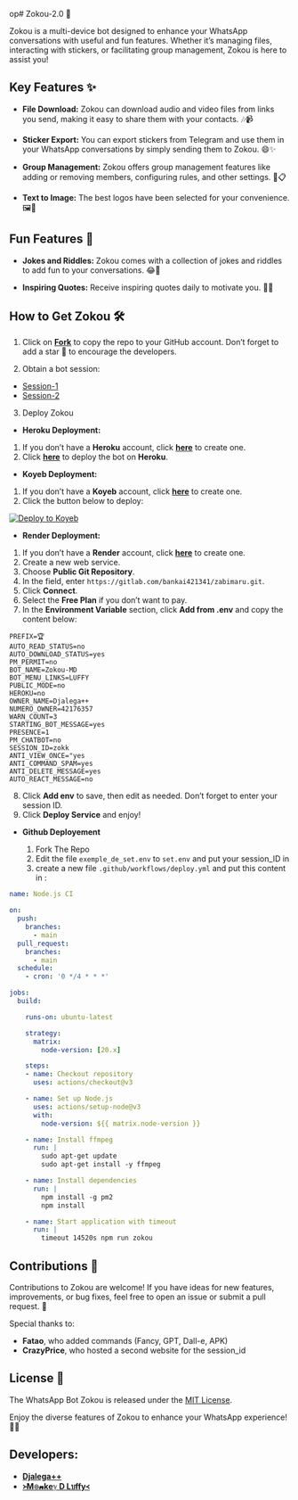 op# Zokou-2.0 🚀

Zokou is a multi-device bot designed to enhance your WhatsApp conversations with useful and fun features. Whether it’s managing files, interacting with stickers, or facilitating group management, Zokou is here to assist you!

## Key Features ✨

- **File Download:** Zokou can download audio and video files from links you send, making it easy to share them with your contacts. 🎶📹

- **Sticker Export:** You can export stickers from Telegram and use them in your WhatsApp conversations by simply sending them to Zokou. 😄✨

- **Group Management:** Zokou offers group management features like adding or removing members, configuring rules, and other settings. 👥📋

- **Text to Image:** The best logos have been selected for your convenience. 🖼️🎨

## Fun Features 🎉

- **Jokes and Riddles:** Zokou comes with a collection of jokes and riddles to add fun to your conversations. 😂🤔

- **Inspiring Quotes:** Receive inspiring quotes daily to motivate you. 💪🌟

## How to Get Zokou 🛠️

1. Click on **[Fork](https://github.com/Luffy2ndAccount/zokou-english-v2/fork)** to copy the repo to your GitHub account. Don’t forget to add a star 🌟 to encourage the developers.

2. Obtain a bot session: 

- [Session-1](https://zkscan.onrender.com)  
- [Session-2](https://zokouscan-din3.onrender.com)

3. Deploy Zokou
- **Heroku Deployment:**
1. If you don’t have a **Heroku** account, click [**here**](https://id.heroku.com/login) to create one.
2. Click [**here**](https://dashboard.heroku.com/new?template=https://github.com/Luffy2ndAccount/zokou-english-v2) to deploy the bot on **Heroku**.

- **Koyeb Deployment:**
1. If you don’t have a **Koyeb** account, click [**here**](https://app.koyeb.com/auth/signup) to create one.
2. Click the button below to deploy:

[![Deploy to Koyeb](https://www.koyeb.com/static/images/deploy/button.svg)](https://app.koyeb.com/deploy?name=zokouve&type=docker&image=docker.io%2Fluffy077%2Fzokouve%3Alatest&env%5BPREFIX%5D=.&env%5BAUTO_READ_STATUS%5D=yes&env%5BAUTO_DOWNLOAD_STATUS%5D=yes&env%5BPM_PERMIT%5D=no&env%5BBOT_NAME%5D=Zokou-MD&env%5BBOT_MENU_LINKS%5D=https%3A%2F%2Fi.pinimg.com%2F736x%2F0a%2F70%2F6f%2F0a706f90d6a1fb39919aedfbb7fdd8d3.jpg&env%5BPUBLIC_MODE%5D=yes&env%5BDATABASE_URL%5D=create+on+koyeb&env%5BOWNER_NAME%5D=Djalega%2B%2B&env%5BNUMERO_OWNER%5D=22891733300&env%5BWARN_COUNT%5D=3&env%5BSTARTING_BOT_MESSAGE%5D=yes&env%5BPRESENCE%5D=1&env%5BPM_CHATBOT%5D=no&env%5BSESSION_ID%5D=put+your+session&env%5BANTI_VIEW_ONCE%5D=yes&ports=8000%3Bhttp%3B%2F)

- **Render Deployment:**
1. If you don’t have a **Render** account, click [**here**](https://dashboard.render.com) to create one.
2. Create a new web service.  
3. Choose **Public Git Repository**.  
4. In the field, enter `https://gitlab.com/bankai421341/zabimaru.git`.
5. Click **Connect**.  
6. Select the **Free Plan** if you don’t want to pay.
7. In the **Environment Variable** section, click **Add from .env** and copy the content below:

```env
PREFIX=🏆
AUTO_READ_STATUS=no
AUTO_DOWNLOAD_STATUS=yes
PM_PERMIT=no
BOT_NAME=Zokou-MD
BOT_MENU_LINKS=LUFFY
PUBLIC_MODE=no
HEROKU=no
OWNER_NAME=Djalega++
NUMERO_OWNER=42176357
WARN_COUNT=3
STARTING_BOT_MESSAGE=yes
PRESENCE=1
PM_CHATBOT=no
SESSION_ID=zokk
ANTI_VIEW_ONCE="yes
ANTI_COMMAND_SPAM=yes
ANTI_DELETE_MESSAGE=yes
AUTO_REACT_MESSAGE=no
```

8. Click **Add env** to save, then edit as needed. Don’t forget to enter your session ID.
9. Click **Deploy Service** and enjoy!

    
- **Github Deployement**

  1. Fork The Repo
  2. Edit the file `exemple_de_set.env` to `set.env` and put your session_ID in
  3. create a new file `.github/workflows/deploy.yml` and put this content in :

```yml
name: Node.js CI

on:
  push:
    branches:
      - main
  pull_request:
    branches:
      - main
  schedule:
    - cron: '0 */4 * * *'

jobs:
  build:

    runs-on: ubuntu-latest

    strategy:
      matrix:
        node-version: [20.x]

    steps:
    - name: Checkout repository
      uses: actions/checkout@v3

    - name: Set up Node.js
      uses: actions/setup-node@v3
      with:
        node-version: ${{ matrix.node-version }}

    - name: Install ffmpeg
      run: |
        sudo apt-get update
        sudo apt-get install -y ffmpeg

    - name: Install dependencies
      run: |
        npm install -g pm2
        npm install

    - name: Start application with timeout
      run: |
        timeout 14520s npm run zokou

 ```

## Contributions 🤝

Contributions to Zokou are welcome! If you have ideas for new features, improvements, or bug fixes, feel free to open an issue or submit a pull request. 🙌

Special thanks to:

- **Fatao**, who added commands (Fancy, GPT, Dall-e, APK)  
- **CrazyPrice**, who hosted a second website for the session_id  

## License 📜

The WhatsApp Bot Zokou is released under the [MIT License](https://opensource.org/licenses/MIT).

Enjoy the diverse features of Zokou to enhance your WhatsApp experience! 💬🎉

## Developers:

- [**Djalega++**](https://github.com/djalega8000/Zokou-MD/)
- [**᚛M๏𝓷keℽ D Lบffy᚜**](https://github.com/Faouz995)
